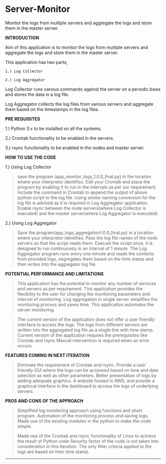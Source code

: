 # Server-Monitor
Monitor the logs from multiple servers and aggregate the logs and store them in the master server.


**************************INTRODUCTION**************************

Aim of this application is to monitor the logs from multiple servers and aggregate the logs and store them in the master server.

This application has two parts,

	1.) Log Collector

	2.) Log Aggregator

Log Collector runs various commands against the server on a periodic basis and stores the data in a log file.

Log Aggregator collects the log files from various servers and aggregate them based on the timestamps in the log files.


**************************PRE REQUISITES**************************

1.) Python 3.x to be installed on all the systems.

2.) Crontab functionality to be enabled in the servers.

3.) rsync functionality to be enabled in the nodes and master server.

**************************HOW TO USE THE CODE**************************

1.) Using Log Collector

>save the program (app_monitor_logs_1.0.0_final.py) in the location where your interpretor identifies.
>Edit your Crontab and place the program by enabling it to run in the intervals as per our requirement. 
>Include the command in Crontab to append the output of above python script to the log file.
>Using similar naming conversion for the log file is advised as it is required in Log Aggregator application. 
>Enable rsync between the node servers(where Log Collector is executed) and the master server(where Log Aggregator is executed).

2.) Using Log Aggregator

>Save the program(app_logs_aggregation1.0.0_final.py) in a location where your interpretor identifies.
>Pass the log file names of the node servers so that the script reads them.
>Execute the script once, it is designed to run continuously in an interval of 1 minute.
>The Log Aggregator program runs every one minute and reads the contents from provided logs, segregates them based on the time stamp and then writes into the aggregator log file.


**************************POTENTIAL PERFORMANCE AND LIMITATIONS**************************

>This application has the potential to monitor any number of services and servers as per requirement.
>This application provides the flexibility to the user for changing the monitoring parameters and interval of monitoring.
>Log aggregation in single server simplifies the monitoring process and saves time.
>This application automates the server monitoring.

>The current version of the application does not offer a user friendly interface to access the logs.
>The logs from different servers are written into the aggregated log file as a single line with time stamp.
>Current version of the application requires the prerequisites like Crontab and rsync
>Manual intervention is required when an error occurs.

**************************FEATURES COMING IN NEXT ITERATION**************************

>Eliminate the requirement of Crontab and rsync.
>Provide a user friendly GUI where the logs can be accessed based on time and date selection as well as other parameters.
>Better presentation of logs by adding adequate graphics.
>A website hosted in AWS, and provide a graphical interface in the dashboard to access the logs of underlying servers.

**************************PROS AND CONS OF THE APPROACH**************************

>Simplified log monitoring approach using functions and short program.
>Automation of the monitoring process and saving logs.
>Made use of the existing modules in the python to make the code simple.

>Made use of the Crontab and rsync functionality of Linux to achieve the result of Python code
>Security factor of the code is not taken into consideration in this iteration.
>The only filter criteria applied to the logs are based on their time stamp.

********************************************************************************************************************************************************************
